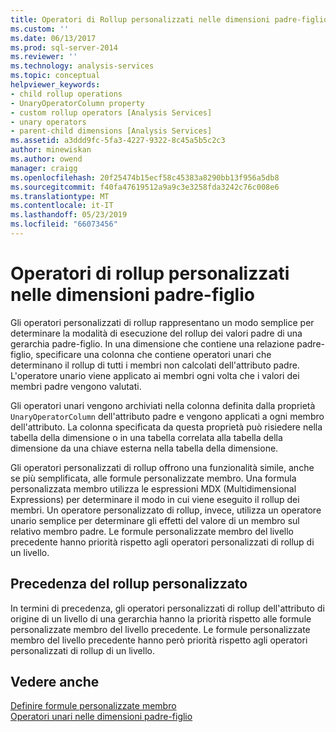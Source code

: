 ```yaml
---
title: Operatori di Rollup personalizzati nelle dimensioni padre-figlio | Microsoft Docs
ms.custom: ''
ms.date: 06/13/2017
ms.prod: sql-server-2014
ms.reviewer: ''
ms.technology: analysis-services
ms.topic: conceptual
helpviewer_keywords:
- child rollup operations
- UnaryOperatorColumn property
- custom rollup operators [Analysis Services]
- unary operators
- parent-child dimensions [Analysis Services]
ms.assetid: a3ddd9fc-5fa3-4227-9322-8c45a5b5c2c3
author: minewiskan
ms.author: owend
manager: craigg
ms.openlocfilehash: 20f25474b15ecf58c45383a8290bb13f956a5db8
ms.sourcegitcommit: f40fa47619512a9a9c3e3258fda3242c76c008e6
ms.translationtype: MT
ms.contentlocale: it-IT
ms.lasthandoff: 05/23/2019
ms.locfileid: "66073456"
---
```

# <a name="custom-rollup-operators-in-parent-child-dimensions"></a>Operatori di rollup personalizzati nelle dimensioni padre-figlio
  Gli operatori personalizzati di rollup rappresentano un modo semplice per determinare la modalità di esecuzione del rollup dei valori padre di una gerarchia padre-figlio. In una dimensione che contiene una relazione padre-figlio, specificare una colonna che contiene operatori unari che determinano il rollup di tutti i membri non calcolati dell'attributo padre. L'operatore unario viene applicato ai membri ogni volta che i valori dei membri padre vengono valutati.  
  
 Gli operatori unari vengono archiviati nella colonna definita dalla proprietà `UnaryOperatorColumn` dell'attributo padre e vengono applicati a ogni membro dell'attributo. La colonna specificata da questa proprietà può risiedere nella tabella della dimensione o in una tabella correlata alla tabella della dimensione da una chiave esterna nella tabella della dimensione.  
  
 Gli operatori personalizzati di rollup offrono una funzionalità simile, anche se più semplificata, alle formule personalizzate membro. Una formula personalizzata membro utilizza le espressioni MDX (Multidimensional Expressions) per determinare il modo in cui viene eseguito il rollup dei membri. Un operatore personalizzato di rollup, invece, utilizza un operatore unario semplice per determinare gli effetti del valore di un membro sul relativo membro padre. Le formule personalizzate membro del livello precedente hanno priorità rispetto agli operatori personalizzati di rollup di un livello.  
  
## <a name="custom-rollup-precedence"></a>Precedenza del rollup personalizzato  
 In termini di precedenza, gli operatori personalizzati di rollup dell'attributo di origine di un livello di una gerarchia hanno la priorità rispetto alle formule personalizzate membro del livello precedente. Le formule personalizzate membro del livello precedente hanno però priorità rispetto agli operatori personalizzati di rollup di un livello.  
  
## <a name="see-also"></a>Vedere anche  
 [Definire formule personalizzate membro](attribute-properties-define-custom-member-formulas.md)   
 [Operatori unari nelle dimensioni padre-figlio](parent-child-dimension-attributes-unary-operators.md)  
  
  

